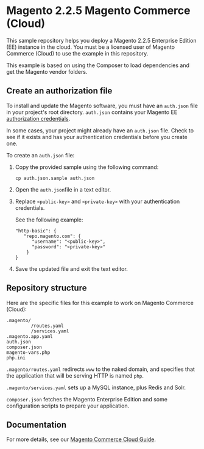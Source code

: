 # Magento 2.2.5 Magento Commerce (Cloud)

This sample repository helps you deploy a Magento 2.2.5 Enterprise Edition (EE) instance in the cloud. You must be a licensed user of Magento Commerce (Cloud) to use the example in this repository.

This example is based on using the Composer to load dependencies and get the Magento vendor folders.

## Create an authorization file
To install and update the Magento software, you must have an `auth.json` file in your project's root directory. `auth.json` contains your Magento EE [authorization credentials](http://devdocs.magento.com/guides/v2.2/install-gde/prereq/connect-auth.html).

In some cases, your project might already have an `auth.json` file. Check to see if it exists and has your authentication credentials before you create one.

To create an `auth.json` file:

1.  Copy the provided sample using the following command:

        cp auth.json.sample auth.json
2.  Open the `auth.json`file in a text editor.
3.  Replace `<public-key>` and `<private-key>` with your authentication credentials.

    See the following example:

        "http-basic": {
           "repo.magento.com": {
              "username": "<public-key>",
              "password": "<private-key>"
            }
        }
3.  Save the updated file and exit the text editor.

## Repository structure
Here are the specific files for this example to work on Magento Commerce (Cloud):

```
.magento/
         /routes.yaml
         /services.yaml
.magento.app.yaml
auth.json
composer.json
magento-vars.php
php.ini
```

`.magento/routes.yaml` redirects `www` to the naked domain, and specifies that the application that will be serving HTTP is named `php`.

`.magento/services.yaml` sets up a MySQL instance, plus Redis and Solr. 

``composer.json`` fetches the Magento Enterprise Edition and some configuration scripts to prepare your application.

## Documentation
For more details, see our [Magento Commerce Cloud Guide](http://devdocs.magento.com/guides/v2.2/cloud/bk-cloud.html). 

